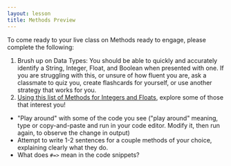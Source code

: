 ```yaml
---
layout: lesson
title: Methods Preview
---
```


To come ready to your live class on Methods ready to engage, please complete the following:

1. Brush up on Data Types: You should be able to quickly and accurately identify a String, Integer, Float, and Boolean when presented with one. If you are struggling with this, or unsure of how fluent you are, ask a classmate to quiz you, create flashcards for yourself, or use another strategy that works for you.
2. [Using this list of Methods for Integers and Floats](https://www.freecodecamp.org/news/ruby-number-methods-integer-and-float-methods-with-examples/), explore some of those that interest you!
  - "Play around" with some of the code you see ("play around" meaning, type or copy-and-paste and run in your code editor. Modify it, then run again, to observe the change in output)
  - Attempt to write 1-2 sentences for a couple methods of your choice, explaining clearly what they do. 
  - What does `#=>` mean in the code snippets?

